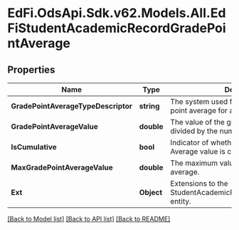 # EdFi.OdsApi.Sdk.v62.Models.All.EdFiStudentAcademicRecordGradePointAverage

## Properties

Name | Type | Description | Notes
------------ | ------------- | ------------- | -------------
**GradePointAverageTypeDescriptor** | **string** | The system used for calculating the grade point average for an individual. | 
**GradePointAverageValue** | **double** | The value of the grade points earned divided by the number of credits attempted. | 
**IsCumulative** | **bool** | Indicator of whether or not the Grade Point Average value is cumulative. | [optional] 
**MaxGradePointAverageValue** | **double** | The maximum value for the grade point average. | [optional] 
**Ext** | **Object** | Extensions to the StudentAcademicRecordGradePointAverage entity. | [optional] 

[[Back to Model list]](../../README.md#documentation-for-models) [[Back to API list]](../../README.md#documentation-for-api-endpoints) [[Back to README]](../../README.md)

